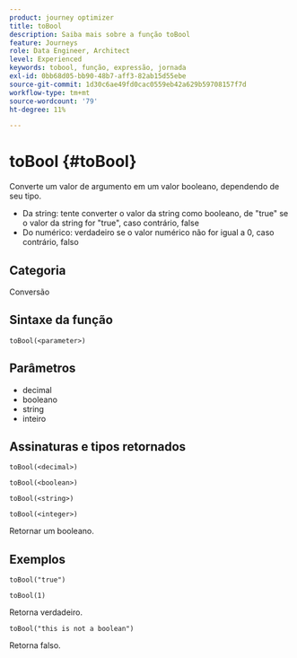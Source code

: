 ```yaml
---
product: journey optimizer
title: toBool
description: Saiba mais sobre a função toBool
feature: Journeys
role: Data Engineer, Architect
level: Experienced
keywords: tobool, função, expressão, jornada
exl-id: 0bb68d05-bb90-48b7-aff3-82ab15d55ebe
source-git-commit: 1d30c6ae49fd0cac0559eb42a629b59708157f7d
workflow-type: tm+mt
source-wordcount: '79'
ht-degree: 11%

---
```


# toBool {#toBool}

Converte um valor de argumento em um valor booleano, dependendo de seu tipo.

* Da string: tente converter o valor da string como booleano, de &quot;true&quot; se o valor da string for &quot;true&quot;, caso contrário, false
* Do numérico: verdadeiro se o valor numérico não for igual a 0, caso contrário, falso

## Categoria

Conversão

## Sintaxe da função

`toBool(<parameter>)`

## Parâmetros

* decimal
* booleano
* string
* inteiro

## Assinaturas e tipos retornados

`toBool(<decimal>)`

`toBool(<boolean>)`

`toBool(<string>)`

`toBool(<integer>)`

Retornar um booleano.

## Exemplos

`toBool("true")`

`toBool(1)`

Retorna verdadeiro.

`toBool("this is not a boolean")`

Retorna falso.
